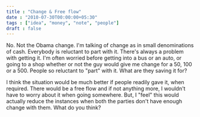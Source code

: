 ```yaml
---
title : "Change & Free flow"
date : "2010-07-30T00:00:00+05:30"
tags : ["idea", "money", "note", "people"]
draft : false
---
```


No.  Not the Obama change.  I'm talking of change as in small
denominations of cash.  Everybody is reluctant to part with
it.  There's always a problem with getting it.  I'm often worried
before getting into a bus or an auto, or going to a shop whether
or not the guy would give me change for a 50, 100 or a 500.
People so reluctant to "part" with it. What are they saving it
for?

I think the situation would be much better if people readily gave
it, when required.  There would be a free flow and if not anything
more, I wouldn't have to worry about it when going somewhere.
But, I "feel" this would actually reduce the instances when both
the parties don't have enough change with them. What do you think?
